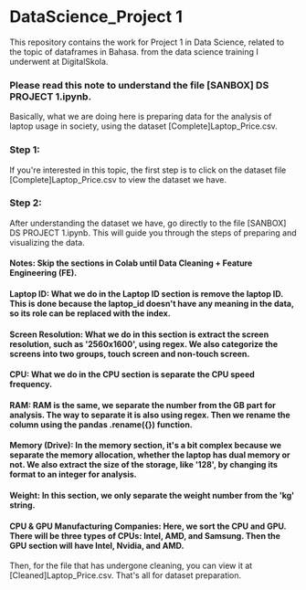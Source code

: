 # DataScience_Project 1
This repository contains the work for Project 1 in Data Science, related to the topic of dataframes in Bahasa. from the data science training I underwent at DigitalSkola.

### Please read this note to understand the file [SANBOX] DS PROJECT 1.ipynb.

Basically, what we are doing here is preparing data for the analysis of laptop usage in society, using the dataset [Complete]Laptop_Price.csv.

### Step 1:
If you're interested in this topic, the first step is to click on the dataset file [Complete]Laptop_Price.csv to view the dataset we have.

### Step 2:
After understanding the dataset we have, go directly to the file [SANBOX] DS PROJECT 1.ipynb. This will guide you through the steps of preparing and visualizing the data.

#### **Notes:** Skip the sections in Colab until Data Cleaning + Feature Engineering (FE).

#### **Laptop ID:** What we do in the Laptop ID section is remove the laptop ID. This is done because the laptop_id doesn't have any meaning in the data, so its role can be replaced with the index.

#### Screen Resolution: What we do in this section is extract the screen resolution, such as '2560x1600', using regex. We also categorize the screens into two groups, touch screen and non-touch screen.

#### CPU: What we do in the CPU section is separate the CPU speed frequency.

#### RAM: RAM is the same, we separate the number from the GB part for analysis. The way to separate it is also using regex. Then we rename the column using the pandas .rename({}) function.

#### Memory (Drive): In the memory section, it's a bit complex because we separate the memory allocation, whether the laptop has dual memory or not. We also extract the size of the storage, like '128', by changing its format to an integer for analysis.

#### Weight: In this section, we only separate the weight number from the 'kg' string.

#### CPU & GPU Manufacturing Companies: Here, we sort the CPU and GPU. There will be three types of CPUs: Intel, AMD, and Samsung. Then the GPU section will have Intel, Nvidia, and AMD.

Then, for the file that has undergone cleaning, you can view it at [Cleaned]Laptop_Price.csv. That's all for dataset preparation.
